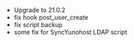 * Upgrade to 21.0.2
* fix hook post_user_create
* fix script backup 
* some fix for SyncYunohost LDAP script